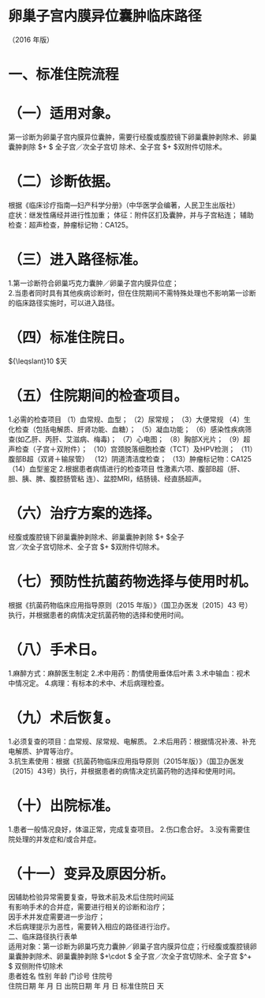 # 卵巢子宫内膜异位囊肿临床路径  
（2016 年版）  
# 一、标准住院流程  
# （一）适用对象。  
第一诊断为卵巢子宫内膜异位囊肿，需要行经腹或腹腔镜下卵巢囊肿剥除术、卵巢囊肿剥除 $+ $ 全子宫／次全子宫切 除术、全子宫 $+ $双附件切除术。  
# （二）诊断依据。  
根据《临床诊疗指南—妇产科学分册》（中华医学会编著，人民卫生出版社）  
症状：继发性痛经并进行性加重； 体征：附件区扪及囊肿，并与子宫粘连； 辅助检查：超声检查，肿瘤标记物：CA125。  
# （三）进入路径标准。  
1.第一诊断符合卵巢巧克力囊肿／卵巢子宫内膜异位症；  
2.当患者同时具有其他疾病诊断时，但在住院期间不需特殊处理也不影响第一诊断的临床路径实施时，可以进入路径。  
# （四）标准住院日。  
${\leqslant}10 $天  
# （五）住院期间的检查项目。  
1.必需的检查项目 （1）血常规、血型； （2）尿常规； （3）大便常规 （4）生化检查（包括电解质、肝肾功能、血糖）；   （5）凝血功能； （6）感染性疾病筛查(如乙肝、丙肝、艾滋病、梅毒)； （7）心电图； （8）胸部X光片； （9）超声检查（子宫＋双附件）； （10）宫颈脱落细胞检查（TCT）及HPV检测； （11）腹部B超（双肾＋输尿管） （12）阴道清洁度检查； （13）肿瘤标记物：CA125 （14）血型鉴定 2.根据患者病情进行的检查项目 性激素六项、腹部B超（肝、胆、胰、脾、腹腔肠管粘 连）、盆腔MRI，结肠镜、经直肠超声。  
# （六）治疗方案的选择。  
经腹或腹腔镜下卵巢囊肿剥除术、卵巢囊肿剥除 $+ $全子  
宫／次全子宫切除术、全子宫 $+ $双附件切除术。  
#      （七）预防性抗菌药物选择与使用时机。  
根据《抗菌药物临床应用指导原则（2015 年版）》（国卫办医发〔2015〕43 号）执行，并根据患者的病情决定抗菌药物的选择和使用时间。  
# （八）手术日。  
1.麻醉方式：麻醉医生制定 2.术中用药：酌情使用垂体后叶素 3.术中输血：视术中情况定。 4.病理：有标本的术中、术后病理检查。  
# （九）术后恢复。  
1.必须复查的项目：血常规、尿常规、电解质。 2.术后用药：根据情况补液、补充电解质、护胃等治疗。  
3.抗生素使用：根据《抗菌药物临床应用指导原则（2015年版）》（国卫办医发〔2015〕43号）执行，并根据患者的病情决定抗菌药物的选择和使用时间。  
# （十）出院标准。  
1.患者一般情况良好，体温正常，完成复查项目。 2.伤口愈合好。 3.没有需要住院处理的并发症和/或合并症。  
# （十一）变异及原因分析。  
因辅助检验异常需要复查，导致术前及术后住院时间延  
有影响手术的合并症，需要进行相关的诊断和治疗；  
因手术并发症需要进一步治疗；  
术后病理提示为恶性，需要转入相应的路径进行治疗。  
二、临床路径执行表单  
适用对象：第一诊断为卵巢巧克力囊肿／卵巢子宫内膜异位症；行经腹或腹腔镜卵巢囊肿剥除术、卵巢囊肿剥除 $+\cdot $ 全子宫／次全子宫切除术、全子宫 $^+ $ 双侧附件切除术  
患者姓名             性别    年龄        门诊号         住院号  
住院日期       年  月  日   出院日期      年  月   日  标准住院日      天  
